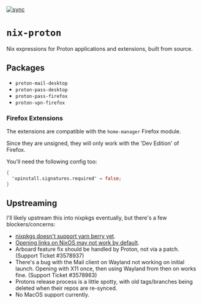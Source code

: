 [![sync](https://github.com/DuskSystems/nix-proton/actions/workflows/sync.yml/badge.svg)](https://github.com/DuskSystems/nix-proton/actions/workflows/sync.yml)

# `nix-proton`

Nix expressions for Proton applications and extensions, built from source.

## Packages

- `proton-mail-desktop`
- `proton-pass-desktop`
- `proton-pass-firefox`
- `proton-vpn-firefox`

### Firefox Extensions

The extensions are compatible with the `home-manager` Firefox module.

Since they are unsigned, they will only work with the 'Dev Edition' of Firefox.

You'll need the following config too:

```nix
{
  "xpinstall.signatures.required" = false;
}
```

## Upstreaming

I'll likely upstream this into nixpkgs eventually, but there's a few blockers/concerns:
- [nixpkgs doesn't support yarn berry yet](https://github.com/NixOS/nixpkgs/issues/254369).
- [Opening links on NixOS may not work by default](https://github.com/NixOS/nixpkgs/issues/160923).
- Arboard feature fix should be handled by Proton, not via a patch. (Support Ticket #3578937)
- There's a bug with the Mail client on Wayland not working on initial launch. Opening with X11 once, then using Wayland from then on works fine. (Support Ticket #3578963)
- Protons release process is a little spotty, with old tags/branches being deleted when their repos are re-synced.
- No MacOS support currently.
